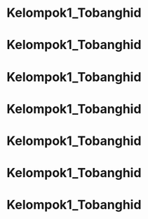 # Kelompok1_Tobanghid
# Kelompok1_Tobanghid
# Kelompok1_Tobanghid
# Kelompok1_Tobanghid
# Kelompok1_Tobanghid
# Kelompok1_Tobanghid
# Kelompok1_Tobanghid
